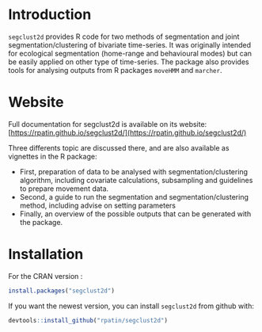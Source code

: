 # Introduction

`segclust2d` provides R code for two methods of segmentation and joint
segmentation/clustering of bivariate time-series. It was originally intended for
ecological segmentation (home-range and behavioural modes) but can be easily
applied on other type of time-series. The package also provides tools for
analysing outputs from R packages `moveHMM` and `marcher`.

# Website

Full documentation for segclust2d is available on its website:
[https://rpatin.github.io/segclust2d/](https://rpatin.github.io/segclust2d/)

Three differents topic are discussed there, and are also available as vignettes in the R package:
- First, preparation of data to be analysed with segmentation/clustering algorithm, including covariate calculations, subsampling and guidelines to prepare movement data.
- Second, a guide to run the segmentation and segmentation/clustering method, including advise on setting parameters
- Finally, an overview of the possible outputs that can be generated with the package.

# Installation

For the CRAN version : 
``` r
install.packages("segclust2d")
```

If you want the newest version, you can install `segclust2d` from github with:

``` r
devtools::install_github("rpatin/segclust2d")
```
